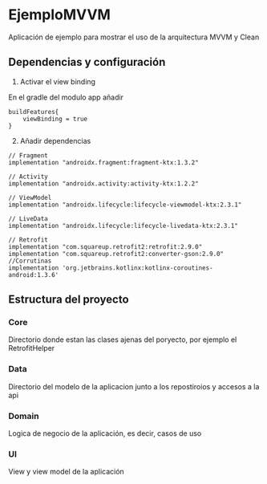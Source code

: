 # EjemploMVVM

Aplicación de ejemplo para mostrar el uso de la arquitectura MVVM y Clean

## Dependencias y configuración

1. Activar el view binding

En el gradle del modulo app añadir
```
buildFeatures{
    viewBinding = true
}
```

2. Añadir dependencias

```
// Fragment 
implementation "androidx.fragment:fragment-ktx:1.3.2"

// Activity
implementation "androidx.activity:activity-ktx:1.2.2"

// ViewModel
implementation "androidx.lifecycle:lifecycle-viewmodel-ktx:2.3.1"

// LiveData  
implementation "androidx.lifecycle:lifecycle-livedata-ktx:2.3.1"

// Retrofit
implementation "com.squareup.retrofit2:retrofit:2.9.0"
implementation "com.squareup.retrofit2:converter-gson:2.9.0"
//Corrutinas
implementation 'org.jetbrains.kotlinx:kotlinx-coroutines-android:1.3.6'

```

## Estructura del proyecto

### Core
Directorio donde estan las clases ajenas del poryecto, por ejemplo el RetrofitHelper

### Data
Directorio del modelo de la aplicacion junto a los repostiroios y accesos a la api

### Domain
Logica de negocio de la aplicación, es decir, casos de uso

### UI
View y view model de la aplicación

